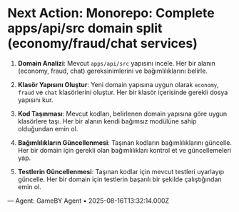 # Next Action: Monorepo: Complete apps/api/src domain split (economy/fraud/chat services)

1. **Domain Analizi**: Mevcut `apps/api/src` yapısını incele. Her bir alanın (economy, fraud, chat) gereksinimlerini ve bağımlılıklarını belirle.

2. **Klasör Yapısını Oluştur**: Yeni domain yapısına uygun olarak `economy`, `fraud` ve `chat` klasörlerini oluştur. Her bir klasör içerisinde gerekli dosya yapısını kur.

3. **Kod Taşınması**: Mevcut kodları, belirlenen domain yapısına göre uygun klasörlere taşı. Her bir alanın kendi bağımsız modülüne sahip olduğundan emin ol.

4. **Bağımlılıkların Güncellenmesi**: Taşınan kodların bağımlılıklarını güncelle. Her bir domain için gerekli olan bağımlılıkları kontrol et ve güncellemeleri yap.

5. **Testlerin Güncellenmesi**: Taşınan kodlar için mevcut testleri uyarlayıp güncelle. Her bir domain için testlerin başarılı bir şekilde çalıştığından emin ol.

— Agent: GameBY Agent • 2025-08-16T13:32:14.000Z

